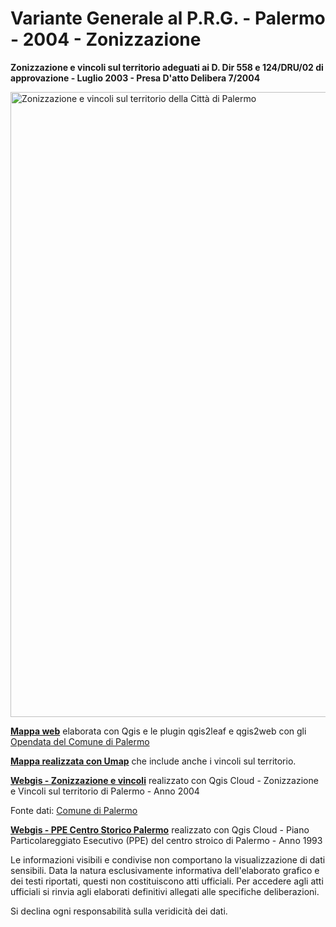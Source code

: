 # Variante Generale al P.R.G. - Palermo - 2004 - Zonizzazione
**Zonizzazione e vincoli sul territorio adeguati ai D. Dir 558 e 124/DRU/02 di approvazione - Luglio 2003 - Presa D'atto Delibera 7/2004**

<a href="http://siciliahub.github.io/mappe/prg_pa_2004/prg_pa_2004/prg_2004.html"><img width="1000" src="http://coseerobe.gbvitrano.it/wp/wp-content/uploads/2016/11/mappe_prg.jpg" Title="Zonizzazione e vincoli sul territorio della Città di Palermo" alt="Zonizzazione e vincoli sul territorio della Città di Palermo" /></a>

[**Mappa web**](http://www.gbvitrano.eu/qgis_server/prg_2004.html#12/38.1400/13.3469) elaborata con Qgis e le plugin  qgis2leaf e qgis2web con gli [Opendata del Comune di Palermo](http://www.comune.palermo.it/opendata_dld.php?id=320)

[**Mappa realizzata con Umap**](http://u.osmfr.org/m/75883/) che include anche i vincoli sul territorio. 

[**Webgis - Zonizzazione e vincoli**](https://qgiscloud.com/gbvitrano/Prg_2004_Pa) realizzato con Qgis Cloud - Zonizzazione e Vincoli sul territorio di Palermo - Anno 2004

Fonte dati: [Comune di Palermo](http://www.comune.palermo.it/opendata_dld.php?id=320)

[**Webgis - PPE Centro Storico Palermo**](https://qgiscloud.com/gbvitrano/Ppe_Pa) realizzato con Qgis Cloud - Piano Particolareggiato Esecutivo (PPE) del centro stroico di Palermo - Anno 1993

Le informazioni visibili e condivise non comportano la visualizzazione di dati sensibili. Data la natura esclusivamente informativa dell'elaborato grafico e dei testi riportati, questi non costituiscono atti ufficiali. Per accedere agli atti ufficiali si rinvia agli elaborati definitivi allegati alle specifiche deliberazioni.

Si declina ogni responsabilità sulla veridicità dei dati.



